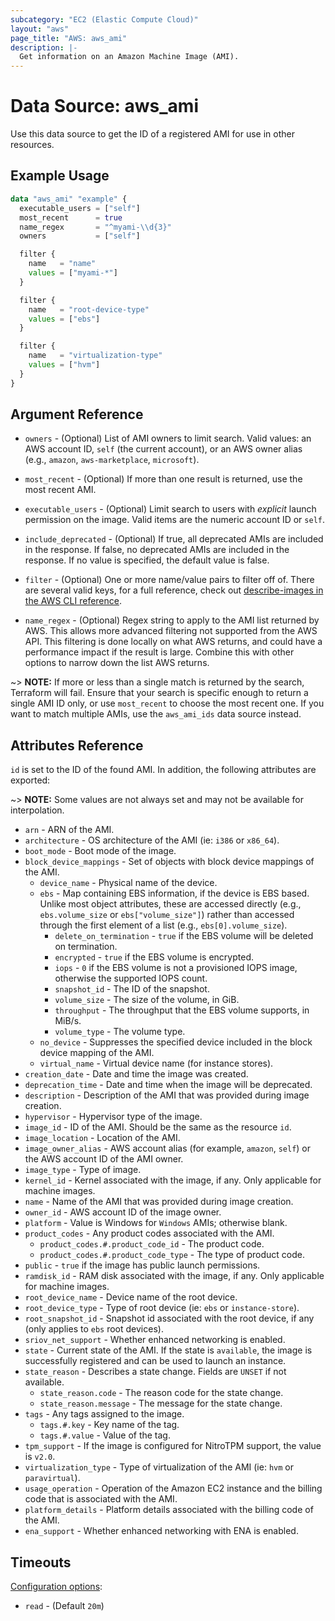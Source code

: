 ```yaml
---
subcategory: "EC2 (Elastic Compute Cloud)"
layout: "aws"
page_title: "AWS: aws_ami"
description: |-
  Get information on an Amazon Machine Image (AMI).
---
```


# Data Source: aws_ami

Use this data source to get the ID of a registered AMI for use in other
resources.

## Example Usage

```terraform
data "aws_ami" "example" {
  executable_users = ["self"]
  most_recent      = true
  name_regex       = "^myami-\\d{3}"
  owners           = ["self"]

  filter {
    name   = "name"
    values = ["myami-*"]
  }

  filter {
    name   = "root-device-type"
    values = ["ebs"]
  }

  filter {
    name   = "virtualization-type"
    values = ["hvm"]
  }
}
```

## Argument Reference

* `owners` - (Optional) List of AMI owners to limit search. Valid values: an AWS account ID, `self` (the current account), or an AWS owner alias (e.g., `amazon`, `aws-marketplace`, `microsoft`).

* `most_recent` - (Optional) If more than one result is returned, use the most
recent AMI.

* `executable_users` - (Optional) Limit search to users with *explicit* launch permission on
 the image. Valid items are the numeric account ID or `self`.

* `include_deprecated` - (Optional) If true, all deprecated AMIs are included in the response. If false, no deprecated AMIs are included in the response. If no value is specified, the default value is false.

* `filter` - (Optional) One or more name/value pairs to filter off of. There are
several valid keys, for a full reference, check out
[describe-images in the AWS CLI reference][1].

* `name_regex` - (Optional) Regex string to apply to the AMI list returned
by AWS. This allows more advanced filtering not supported from the AWS API. This
filtering is done locally on what AWS returns, and could have a performance
impact if the result is large. Combine this with other
options to narrow down the list AWS returns.

~> **NOTE:** If more or less than a single match is returned by the search,
Terraform will fail. Ensure that your search is specific enough to return
a single AMI ID only, or use `most_recent` to choose the most recent one. If
you want to match multiple AMIs, use the `aws_ami_ids` data source instead.

## Attributes Reference

`id` is set to the ID of the found AMI. In addition, the following attributes
are exported:

~> **NOTE:** Some values are not always set and may not be available for
interpolation.

* `arn` - ARN of the AMI.
* `architecture` - OS architecture of the AMI (ie: `i386` or `x86_64`).
* `boot_mode` - Boot mode of the image.
* `block_device_mappings` - Set of objects with block device mappings of the AMI.
    * `device_name` - Physical name of the device.
    * `ebs` - Map containing EBS information, if the device is EBS based. Unlike most object attributes, these are accessed directly (e.g., `ebs.volume_size` or `ebs["volume_size"]`) rather than accessed through the first element of a list (e.g., `ebs[0].volume_size`).
        * `delete_on_termination` - `true` if the EBS volume will be deleted on termination.
        * `encrypted` - `true` if the EBS volume is encrypted.
        * `iops` - `0` if the EBS volume is not a provisioned IOPS image, otherwise the supported IOPS count.
        * `snapshot_id` - The ID of the snapshot.
        * `volume_size` - The size of the volume, in GiB.
        * `throughput` - The throughput that the EBS volume supports, in MiB/s.
        * `volume_type` - The volume type.
    * `no_device` - Suppresses the specified device included in the block device mapping of the AMI.
    * `virtual_name` - Virtual device name (for instance stores).
* `creation_date` - Date and time the image was created.
* `deprecation_time` - Date and time when the image will be deprecated.
* `description` - Description of the AMI that was provided during image
  creation.
* `hypervisor` - Hypervisor type of the image.
* `image_id` - ID of the AMI. Should be the same as the resource `id`.
* `image_location` - Location of the AMI.
* `image_owner_alias` - AWS account alias (for example, `amazon`, `self`) or
  the AWS account ID of the AMI owner.
* `image_type` - Type of image.
* `kernel_id` - Kernel associated with the image, if any. Only applicable
  for machine images.
* `name` - Name of the AMI that was provided during image creation.
* `owner_id` - AWS account ID of the image owner.
* `platform` - Value is Windows for `Windows` AMIs; otherwise blank.
* `product_codes` - Any product codes associated with the AMI.
    * `product_codes.#.product_code_id` - The product code.
    * `product_codes.#.product_code_type` - The type of product code.
* `public` - `true` if the image has public launch permissions.
* `ramdisk_id` - RAM disk associated with the image, if any. Only applicable
  for machine images.
* `root_device_name` - Device name of the root device.
* `root_device_type` - Type of root device (ie: `ebs` or `instance-store`).
* `root_snapshot_id` - Snapshot id associated with the root device, if any
  (only applies to `ebs` root devices).
* `sriov_net_support` - Whether enhanced networking is enabled.
* `state` - Current state of the AMI. If the state is `available`, the image
  is successfully registered and can be used to launch an instance.
* `state_reason` - Describes a state change. Fields are `UNSET` if not available.
    * `state_reason.code` - The reason code for the state change.
    * `state_reason.message` - The message for the state change.
* `tags` - Any tags assigned to the image.
    * `tags.#.key` - Key name of the tag.
    * `tags.#.value` - Value of the tag.
* `tpm_support` - If the image is configured for NitroTPM support, the value is `v2.0`.
* `virtualization_type` - Type of virtualization of the AMI (ie: `hvm` or
  `paravirtual`).
* `usage_operation` - Operation of the Amazon EC2 instance and the billing code that is associated with the AMI.
* `platform_details` - Platform details associated with the billing code of the AMI.
* `ena_support` - Whether enhanced networking with ENA is enabled.

## Timeouts

[Configuration options](https://www.terraform.io/docs/configuration/blocks/resources/syntax.html#operation-timeouts):

- `read` - (Default `20m`)

[1]: http://docs.aws.amazon.com/cli/latest/reference/ec2/describe-images.html
